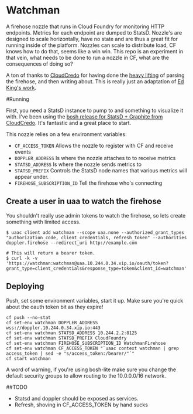 Watchman
========

A firehose nozzle that runs in Cloud Foundry for monitoring HTTP endpoints. Metrics for each endpoint are dumped to StatsD. Nozzle's are designed to scale horizontally, have no state and are thus a great fit for running inside of the platform. Nozzles can scale to distribute load, CF knows how to do that, seems like a win win. This repo is an experiment in that vein, what needs to be done to run a nozzle in CF, what are the consequences of doing so?

A ton of thanks to [CloudCredo](http://cloudcredo.com/) for having done the [heavy lifting](http://cloudcredo.com/how-to-integrate-graphite-with-cloud-foundry/) of parsing the firehose, and then writing about. This is really just an adaptation of [Ed King's work](https://github.com/CloudCredo/graphite-nozzle).

#Running

First, you need a StatsD instance to pump to and something to visualize it with. I've been using the [bosh release for StatsD + Graphite from CloudCredo](https://github.com/CloudCredo/graphite-statsd-boshrelease). It's fantastic and a great place to start.

This nozzle relies on a few environment variables: 

* `CF_ACCESS_TOKEN` Allows the nozzle to register with CF and receive events
* `DOPPLER_ADDRESS` Is where the nozzle attaches to to receive metrics
* `STATSD_ADDRESS` Is where the nozzle sends metrics to 
* `STATSD_PREFIX` Controls the StatsD node names that various metrics will appear under. 
* `FIREHOSE_SUBSCRIPTION_ID` Tell the firehose who's connecting

## Create a user in uaa to watch the firehose
You shouldn't really use admin tokens to watch the firehose, so lets create something with limited access. 

```
$ uaac client add watchman --scope uaa.none --authorized_grant_types "authorization_code, client_credentials, refresh_token" --authorities doppler.firehose --redirect_uri http://example.com 

# This will return a bearer token.
$ curl -k -v 'https://watchman:watchman@uaa.10.244.0.34.xip.io/oauth/token?grant_type=client_credentials&response_type=token&client_id=watchman'
```

 
## Deploying

Push, set some environment variables, start it up. Make sure you're quick about the oauth token bit as they expire!

```
cf push --no-stat
cf set-env watchman DOPPLER_ADDRESS wss://doppler.10.244.0.34.xip.io:443
cf set-env watchman STATSD_ADDRESS 10.244.2.2:8125
cf set-env watchman STATSD_PREFIX CloudFoundry
cf set-env watchman FIREHOSE_SUBSCRIPTION_ID WatchmanFirehose
cf set-env watchman CF_ACCESS_TOKEN "`uaac context watchman | grep access_token | sed -e "s/access_token:/bearer/"`"
cf start watchman
```

A word of warning, if you're using bosh-lite make sure you change the default security groups to allow routing to the 10.0.0.0/16 network. 

##TODO

* Statsd and doppler should be exposed as services.
* Refresh, shoving in CF_ACCESS_TOKEN by hand sucks



